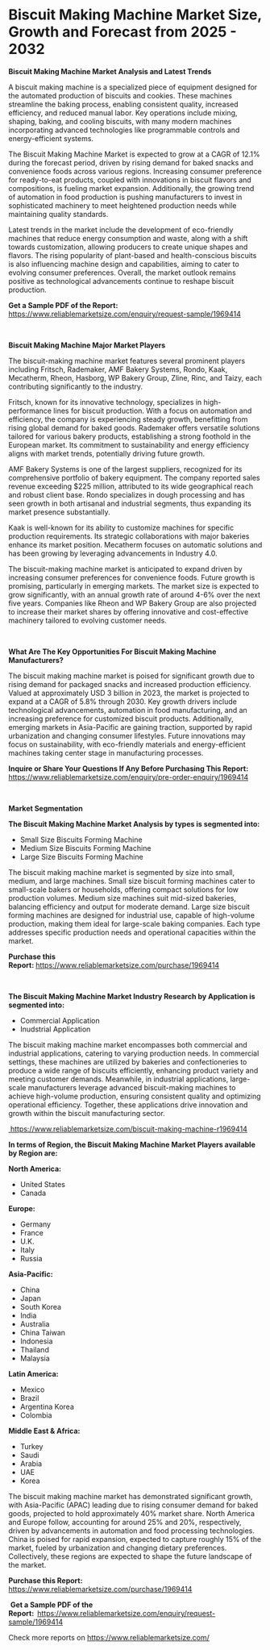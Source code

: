 <p><h1>Biscuit Making Machine Market Size, Growth and Forecast from 2025 - 2032</h1></p><p><strong>Biscuit Making Machine Market Analysis and Latest Trends</strong></p>
<p><p>A biscuit making machine is a specialized piece of equipment designed for the automated production of biscuits and cookies. These machines streamline the baking process, enabling consistent quality, increased efficiency, and reduced manual labor. Key operations include mixing, shaping, baking, and cooling biscuits, with many modern machines incorporating advanced technologies like programmable controls and energy-efficient systems.</p><p>The Biscuit Making Machine Market is expected to grow at a CAGR of 12.1% during the forecast period, driven by rising demand for baked snacks and convenience foods across various regions. Increasing consumer preference for ready-to-eat products, coupled with innovations in biscuit flavors and compositions, is fueling market expansion. Additionally, the growing trend of automation in food production is pushing manufacturers to invest in sophisticated machinery to meet heightened production needs while maintaining quality standards.</p><p>Latest trends in the market include the development of eco-friendly machines that reduce energy consumption and waste, along with a shift towards customization, allowing producers to create unique shapes and flavors. The rising popularity of plant-based and health-conscious biscuits is also influencing machine design and capabilities, aiming to cater to evolving consumer preferences. Overall, the market outlook remains positive as technological advancements continue to reshape biscuit production.</p></p>
<p><strong>Get a Sample PDF of the Report:&nbsp;</strong> <a href="https://www.reliablemarketsize.com/enquiry/request-sample/1969414?utm_campaign=2281&utm_medium=2&utm_source=Github&utm_content=ia&utm_term=10042025&utm_id=biscuit-making-machine">https://www.reliablemarketsize.com/enquiry/request-sample/1969414</a></p>
<p>&nbsp;</p>
<p><strong>Biscuit Making Machine Major Market Players</strong></p>
<p><p>The biscuit-making machine market features several prominent players including Fritsch, Rademaker, AMF Bakery Systems, Rondo, Kaak, Mecatherm, Rheon, Hasborg, WP Bakery Group, Zline, Rinc, and Taizy, each contributing significantly to the industry.</p><p>Fritsch, known for its innovative technology, specializes in high-performance lines for biscuit production. With a focus on automation and efficiency, the company is experiencing steady growth, benefitting from rising global demand for baked goods. Rademaker offers versatile solutions tailored for various bakery products, establishing a strong foothold in the European market. Its commitment to sustainability and energy efficiency aligns with market trends, potentially driving future growth.</p><p>AMF Bakery Systems is one of the largest suppliers, recognized for its comprehensive portfolio of bakery equipment. The company reported sales revenue exceeding $225 million, attributed to its wide geographical reach and robust client base. Rondo specializes in dough processing and has seen growth in both artisanal and industrial segments, thus expanding its market presence substantially. </p><p>Kaak is well-known for its ability to customize machines for specific production requirements. Its strategic collaborations with major bakeries enhance its market position. Mecatherm focuses on automatic solutions and has been growing by leveraging advancements in Industry 4.0.</p><p>The biscuit-making machine market is anticipated to expand driven by increasing consumer preferences for convenience foods. Future growth is promising, particularly in emerging markets. The market size is expected to grow significantly, with an annual growth rate of around 4-6% over the next five years. Companies like Rheon and WP Bakery Group are also projected to increase their market shares by offering innovative and cost-effective machinery tailored to evolving customer needs.</p></p>
<p>&nbsp;</p>
<p><strong>What Are The Key Opportunities For Biscuit Making Machine Manufacturers?</strong></p>
<p><p>The biscuit making machine market is poised for significant growth due to rising demand for packaged snacks and increased production efficiency. Valued at approximately USD 3 billion in 2023, the market is projected to expand at a CAGR of 5.8% through 2030. Key growth drivers include technological advancements, automation in food manufacturing, and an increasing preference for customized biscuit products. Additionally, emerging markets in Asia-Pacific are gaining traction, supported by rapid urbanization and changing consumer lifestyles. Future innovations may focus on sustainability, with eco-friendly materials and energy-efficient machines taking center stage in manufacturing processes.</p></p>
<p><strong>Inquire or Share Your Questions If Any Before Purchasing This Report:</strong> <a href="https://www.reliablemarketsize.com/enquiry/pre-order-enquiry/1969414?utm_campaign=2281&utm_medium=2&utm_source=Github&utm_content=ia&utm_term=10042025&utm_id=biscuit-making-machine">https://www.reliablemarketsize.com/enquiry/pre-order-enquiry/1969414</a></p>
<p>&nbsp;</p>
<p><strong>Market Segmentation</strong></p>
<p><strong>The Biscuit Making Machine Market Analysis by types is segmented into:</strong></p>
<p><ul><li>Small Size Biscuits Forming Machine</li><li>Medium Size Biscuits Forming Machine</li><li>Large Size Biscuits Forming Machine</li></ul></p>
<p><p>The biscuit making machine market is segmented by size into small, medium, and large machines. Small size biscuit forming machines cater to small-scale bakers or households, offering compact solutions for low production volumes. Medium size machines suit mid-sized bakeries, balancing efficiency and output for moderate demand. Large size biscuit forming machines are designed for industrial use, capable of high-volume production, making them ideal for large-scale baking companies. Each type addresses specific production needs and operational capacities within the market.</p></p>
<p><strong>Purchase this Report:&nbsp;</strong><a href="https://www.reliablemarketsize.com/purchase/1969414?utm_campaign=2281&utm_medium=2&utm_source=Github&utm_content=ia&utm_term=10042025&utm_id=biscuit-making-machine">https://www.reliablemarketsize.com/purchase/1969414</a></p>
<p>&nbsp;</p>
<p><strong>The Biscuit Making Machine Market Industry Research by Application is segmented into:</strong></p>
<p><ul><li>Commercial Application</li><li>Inudstrial Application</li></ul></p>
<p><p>The biscuit making machine market encompasses both commercial and industrial applications, catering to varying production needs. In commercial settings, these machines are utilized by bakeries and confectioneries to produce a wide range of biscuits efficiently, enhancing product variety and meeting customer demands. Meanwhile, in industrial applications, large-scale manufacturers leverage advanced biscuit-making machines to achieve high-volume production, ensuring consistent quality and optimizing operational efficiency. Together, these applications drive innovation and growth within the biscuit manufacturing sector.</p></p>
<p><a href="https://www.reliablemarketsize.com/biscuit-making-machine-r1969414?utm_campaign=2281&utm_medium=2&utm_source=Github&utm_content=ia&utm_term=10042025&utm_id=biscuit-making-machine">&nbsp;https://www.reliablemarketsize.com/biscuit-making-machine-r1969414</a></p>
<p><strong>In terms of Region, the Biscuit Making Machine Market Players available by Region are:</strong></p>
<p>
    <p> <strong> North America: </strong>
        <ul>
            <li>United States</li>
            <li>Canada</li>
        </ul>
        </p> 
    <p> <strong> Europe: </strong>
        <ul>
            <li>Germany</li>
            <li>France</li>
            <li>U.K.</li>
            <li>Italy</li>
            <li>Russia</li>
        </ul>
        </p> 
    <p> <strong> Asia-Pacific: </strong>
        <ul>
            <li>China</li>
            <li>Japan</li>
            <li>South Korea</li>
            <li>India</li>
            <li>Australia</li>
            <li>China Taiwan</li>
            <li>Indonesia</li>
            <li>Thailand</li>
            <li>Malaysia</li>
        </ul>
        </p> 
    <p> <strong> Latin America: </strong>
        <ul>
            <li>Mexico</li>
            <li>Brazil</li>
            <li>Argentina Korea</li>
            <li>Colombia</li>
        </ul>
        </p> 
    <p> <strong> Middle East & Africa: </strong>
        <ul>
            <li>Turkey</li>
            <li>Saudi</li>
            <li>Arabia</li>
            <li>UAE</li>
            <li>Korea</li>
        </ul>
    </p>
    </p>
<p><p>The biscuit making machine market has demonstrated significant growth, with Asia-Pacific (APAC) leading due to rising consumer demand for baked goods, projected to hold approximately 40% market share. North America and Europe follow, accounting for around 25% and 20%, respectively, driven by advancements in automation and food processing technologies. China is poised for rapid expansion, expected to capture roughly 15% of the market, fueled by urbanization and changing dietary preferences. Collectively, these regions are expected to shape the future landscape of the market.</p></p>
<p><strong>Purchase this Report: </strong><a href="https://www.reliablemarketsize.com/purchase/1969414?utm_campaign=2281&utm_medium=2&utm_source=Github&utm_content=ia&utm_term=10042025&utm_id=biscuit-making-machine">https://www.reliablemarketsize.com/purchase/1969414</a></p>
<p>&nbsp;<strong>Get a Sample PDF of the Report:&nbsp;&nbsp;</strong><a href="https://www.reliablemarketsize.com/enquiry/request-sample/1969414?utm_campaign=2281&utm_medium=2&utm_source=Github&utm_content=ia&utm_term=10042025&utm_id=biscuit-making-machine">https://www.reliablemarketsize.com/enquiry/request-sample/1969414</a></p>
<p><strong></strong></p>
<p>Check more reports on <a href="https://www.reliablemarketsize.com/?utm_campaign=2281&utm_medium=2&utm_source=Github&utm_content=ia&utm_term=10042025&utm_id=biscuit-making-machine">https://www.reliablemarketsize.com/</a></p>
